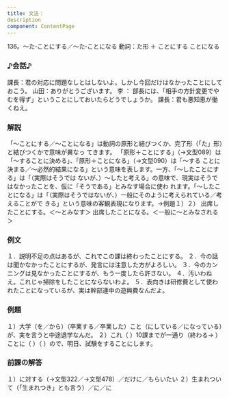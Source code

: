 ```yaml
---
title: 文法：
description
component: ContentPage
---
```



136。～た‐ことにする／～た‐ことになる
動詞：た形 ＋ ことにする
ことになる
### ♪会話♪
課長：君の対応に問題なしとはしないよ。しかし今回だけはなかったことにしておこう。 山田：ありがとうございます。
李 ： 部長には、「相手の方針変更でやむを得ず」ということにしておいたらどうでしょうか。 課長：君も悪知恵が働くねえ。
### 解説
「～ことにする／～ことになる」は動詞の原形と結びつくか、完了形（「た」形）と結びつくかで意味が異なっ てきます。
「原形＋ことにする」（→文型089）は「～することに決める」、「原形＋ことになる」（→文型090）は「～する ことに決まる／～必然的結果になる」という意味を表します。一方、「～したことにする」は「（実際はそうでは ないが、）～したと考える」の意味で、現実はそうではなかったことを、仮に「そうである」とみなす場合に使わ れます。「～したことになる」は「（実際はそうではないが、）一般にそのように考えられている／考えることがで きる」という意味の客観表現になります。→例題１）２）
出席したことにする。＜～とみなす＞ 出席したことになる。＜一般に～とみなされる＞
### 例文
１．説明不足の点はあるが、これでこの課は終わったことにする。
２．今の話は聞かなかったことにするが、発言には注意した方がよろしい。
３．今のカンニングは見なかったことにするが、もう一度したら許さない。
４．汚いわねえ。これじゃ掃除をしたことにならないわよ。
５．表向きは研修費として使われたことになっているが、実は幹部連中の遊興費なんだよ。
### 例題
１）大学（を／から）（卒業する／卒業した）こと（にしている／になっている）が、実を言うと中途退学なんだ。
２）これ（ ）10課までが一通り（終わる→ ）ことに（ ）（ ）ので、明日、試験をすることにします。
### 前課の解答
１）に対する（→文型322／→文型478）／だけに／もらいたい
２）生まれついて（「生まれつき」とも言う）／に／に
